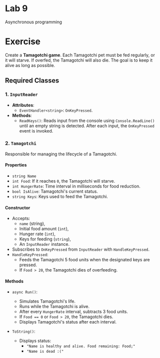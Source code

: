 # Lab 9

Asynchronous programming

# Exercise

Create a **Tamagotchi game**. Each Tamagotchi pet must be fed regularly, or it will starve. If overfed, the Tamagotchi will also die. The goal is to keep it alive as long as possible.

## Required Classes

### 1. `InputReader`
- **Attributes**:
    - `EventHandler<string>`: `OnKeyPressed`.
- **Methods**:
    - `ReadKeys()`: Reads input from the console using `Console.ReadLine()` until an empty string is detected. After each input, the `OnKeyPressed` event is invoked.

### 2. `Tamagotchi`
Responsible for managing the lifecycle of a Tamagotchi.

#### Properties
- `string Name`
- `int Food`: If it reaches `0`, the Tamagotchi will starve.
- `int HungerRate`: Time interval in milliseconds for food reduction.
- `bool IsAlive`: Tamagotchi's current status.
- `string Keys`: Keys used to feed the Tamagotchi.

#### Constructor
- Accepts:
    - `name` (string),
    - Initial food amount (`int`),
    - Hunger rate (`int`),
    - Keys for feeding (`string`),
    - An `InputReader` instance.
- Subscribes to `OnKeyPressed` from `InputReader` with `HandleKeyPressed`.
- `HandleKeyPressed`:
    - Feeds the Tamagotchi 5 food units when the designated keys are pressed.
    - If `Food > 20`, the Tamagotchi dies of overfeeding.

#### Methods
- `async Run()`:
    - Simulates Tamagotchi's life.
    - Runs while the Tamagotchi is alive.
    - After every `HungerRate` interval, subtracts 3 food units.
    - If `Food == 0` or `Food > 20`, the Tamagotchi dies.
    - Displays Tamagotchi's status after each interval.

- `ToString()`:
    - Displays status:
        - `"Name is healthy and alive. Food remaining: Food;"`
        - `"Name is dead :("`
